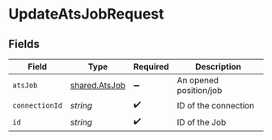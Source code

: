 # UpdateAtsJobRequest


## Fields

| Field                                          | Type                                           | Required                                       | Description                                    |
| ---------------------------------------------- | ---------------------------------------------- | ---------------------------------------------- | ---------------------------------------------- |
| `atsJob`                                       | [shared.AtsJob](../../models/shared/atsjob.md) | :heavy_minus_sign:                             | An opened position/job                         |
| `connectionId`                                 | *string*                                       | :heavy_check_mark:                             | ID of the connection                           |
| `id`                                           | *string*                                       | :heavy_check_mark:                             | ID of the Job                                  |